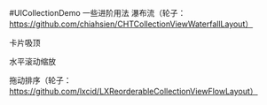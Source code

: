 #UICollectionDemo
一些进阶用法
瀑布流（轮子：https://github.com/chiahsien/CHTCollectionViewWaterfallLayout）

卡片吸顶

水平滚动缩放

拖动排序（轮子：https://github.com/lxcid/LXReorderableCollectionViewFlowLayout）
